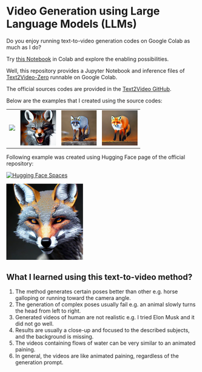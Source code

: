 # Video Generation using Large Language Models (LLMs)
Do you enjoy running text-to-video generation codes on Google Colab as much as I do? 

Try [this Notebook](https://github.com/nimamasoumi/LLM-Video-Gen/blob/main/llm-video-gen.ipynb) in Colab and explore the enabling possibilities.

Well, this repository provides a Jupyter Notebook and inference files of [Text2Video-Zero](https://arxiv.org/abs/2303.13439) runnable on Google Colab.

The official sources codes are provided in the [Text2Video GitHub](https://github.com/Picsart-AI-Research/Text2Video-Zero). 

Below are the examples that I created using the source codes:

<table class="center" style="width:70%; height:70%">
<tr>
  <td><img src="examples/gif/text2video_A_gray-brown_fox_roaring_and_turning_head.gif" raw=true></td>
  <td><img src="examples/gif/text2video_A_gray_fox_roaring.gif" raw=true></td>
  <td><img src="examples/gif/text2video_depth_control_oil painting roaring gray fox, a high-quality, detailed, and professional photo.gif" raw=true></td>
  <td><img src="examples/gif/text2video_edge_guidance_oil painting of a fox, a high-quality, detailed, and professional photo.gif" raw=true></td>
</tr>
</table>

Following example was created using Hugging Face page of the official repository:

[![Hugging Face Spaces](https://img.shields.io/badge/%F0%9F%A4%97%20Hugging%20Face-Spaces-blue)](https://huggingface.co/spaces/PAIR/Text2Video-Zero)

<p>
<img src="examples/gif/text2video_HuggingFace.gif" raw=true style="width:40%; height:40%">
</p>

## What I learned using this text-to-video method?
<ol>
<li>The method generates certain poses better than other e.g. horse galloping or running toward the camera angle.</li>
<li>The generation of complex poses usually fail e.g. an animal slowly turns the head from left to right.</li>
<li>Generated videos of human are not realistic e.g. I tried Elon Musk and it did not go well. </li>
<li>Results are usually a close-up and focused to the described subjects, and the background is missing. </li>
<li>The videos containing flows of water can be very similar to an animated paining.</li>
<li>In general, the videos are like animated paining, regardless of the generation prompt. </li>
</ol>

